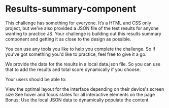 # Results-summary-component
This challenge has something for everyone. It’s a HTML and CSS only project, but we’ve also provided a JSON file of the test results for anyone wanting to practice JS.
Your challenge is building out this results summary component and getting it as close to the design as possible.

You can use any tools you like to help you complete the challenge. So if you've got something you'd like to practice, feel free to give it a go.

We provide the data for the results in a local data.json file. So you can use that to add the results and total score dynamically if you choose.

Your users should be able to:

View the optimal layout for the interface depending on their device's screen size
See hover and focus states for all interactive elements on the page
Bonus: Use the local JSON data to dynamically populate the content
